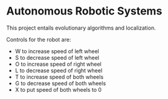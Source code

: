 # Autonomous Robotic Systems

This project entails evolutionary algorithms and localization.

Controls for the robot are:
- W to increase speed of left wheel
- S to decrease speed of left wheel
- O to increase speed of right wheel
- L to decrease speed of right wheel
- T to increase speed of both wheels
- G to decrease speed of both wheels
- X to put speed of both wheels to 0
